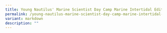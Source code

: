 ```yaml
---
title: Young Nautilus' Marine Scientist Day Camp Marine Intertidal Edition
permalink: /young-nautilus-marine-scientist-day-camp-marine-intertidal-edition/
variant: markdown
description: ""
---
```

